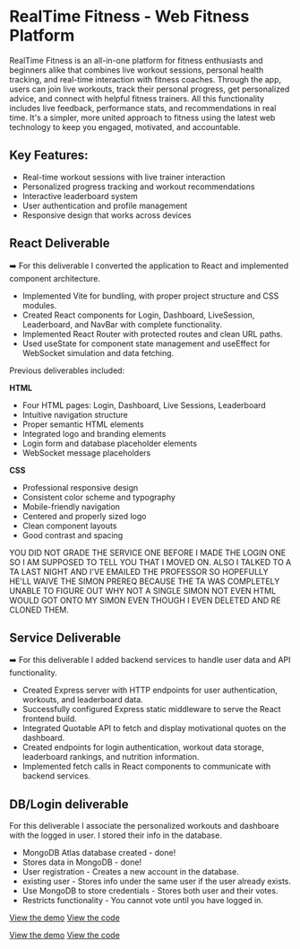 # RealTime Fitness - Web Fitness Platform

RealTime Fitness is an all-in-one platform for fitness enthusiasts and beginners alike that combines live workout sessions, personal health tracking, and real-time interaction with fitness coaches. Through the app, users can join live workouts, track their personal progress, get personalized advice, and connect with helpful fitness trainers. All this functionality includes live feedback, performance stats, and recommendations in real time. It's a simpler, more united approach to fitness using the latest web technology to keep you engaged, motivated, and accountable.

## Key Features:
- Real-time workout sessions with live trainer interaction
- Personalized progress tracking and workout recommendations  
- Interactive leaderboard system
- User authentication and profile management
- Responsive design that works across devices

## React Deliverable
➡️ For this deliverable I converted the application to React and implemented component architecture.

- Implemented Vite for bundling, with proper project structure and CSS modules.
- Created React components for Login, Dashboard, LiveSession, Leaderboard, and NavBar with complete functionality.
- Implemented React Router with protected routes and clean URL paths.
- Used useState for component state management and useEffect for WebSocket simulation and data fetching.

Previous deliverables included:

**HTML**
- Four HTML pages: Login, Dashboard, Live Sessions, Leaderboard
- Intuitive navigation structure
- Proper semantic HTML elements
- Integrated logo and branding elements
- Login form and database placeholder elements
- WebSocket message placeholders

**CSS**
- Professional responsive design
- Consistent color scheme and typography
- Mobile-friendly navigation
- Centered and properly sized logo
- Clean component layouts
- Good contrast and spacing

YOU DID NOT GRADE THE SERVICE ONE BEFORE I MADE THE LOGIN ONE SO I AM SUPPOSED TO TELL YOU THAT I MOVED ON.
ALSO I TALKED TO A TA LAST NIGHT AND I'VE EMAILED THE PROFESSOR SO HOPEFULLY HE'LL WAIVE THE SIMON PREREQ BECAUSE THE TA WAS COMPLETELY UNABLE TO FIGURE OUT WHY NOT A SINGLE SIMON NOT EVEN HTML WOULD GOT ONTO MY SIMON EVEN THOUGH I EVEN DELETED AND RE CLONED THEM.


## Service Deliverable
➡️ For this deliverable I added backend services to handle user data and API functionality.

- Created Express server with HTTP endpoints for user authentication, workouts, and leaderboard data.
- Successfully configured Express static middleware to serve the React frontend build.
- Integrated Quotable API to fetch and display motivational quotes on the dashboard.
- Created endpoints for login authentication, workout data storage, leaderboard rankings, and nutrition information.
- Implemented fetch calls in React components to communicate with backend services.

## DB/Login deliverable
For this deliverable I associate the personalized workouts and dashboare with the logged in user. I stored their info in the database.
- MongoDB Atlas database created - done!
- Stores data in MongoDB - done!
- User registration - Creates a new account in the database.
- existing user - Stores info under the same user if the user already exists.
- Use MongoDB to store credentials - Stores both user and their votes.
- Restricts functionality - You cannot vote until you have logged in.


[View the demo](https://startup.cayson5.click)
[View the code](https://github.com/caysonhhanson/startup.git)

[View the demo](https://startup.cayson5.click)
[View the code](https://github.com/caysonhhanson/startup.git)